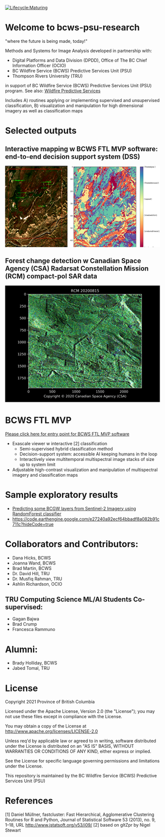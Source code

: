 [![Lifecycle:Maturing](https://img.shields.io/badge/Lifecycle-Maturing-007EC6)](<Redirect-URL>)

# Welcome to bcws-psu-research
"where the future is being made, today!"

Methods and Systems for Image Analysis developed in partnership with:
* Digital Platforms and Data Division (DPDD), Office of The BC Chief Information Officer (OCIO) 
* BC Wildfire Service (BCWS) Predictive Services Unit (PSU)
* Thompson Rivers University (TRU)

in support of BC Wildfire Service (BCWS) Predictive Services Unit (PSU) program. See also: [Wildfire Predictive Services](https://github.com/bcgov/wps)

Includes A) routines applying or implementing supervised and unsupervised classification, B) visualization and manipulation for high dimensional imagery as well as classification maps

# Selected outputs
##  Interactive mapping w BCWS FTL MVP software: end-to-end decision support system (DSS)
<img src="output/20210127_mvp.png" width="650" height="264">

## Forest change detection w Canadian Space Agency (CSA) Radarsat Constellation Mission (RCM) compact-pol SAR data
<img src="output/difference.gif" width="640">

# BCWS FTL MVP
[Please click here for entry point for BCWS FTL MVP software](https://github.com/bcgov/bcws-psu-research/blob/master/imv/)
* Exascale viewer w interactive [2] classification
   * Semi-supervised hybrid classification method
   * Decision-support system: accessible AI keeping humans in the loop
   * Interactively view multitemporal multispectral image stacks of size up to system limit
* Adjustable high-contrast visualization and manipulation of multispectral imagery and classification maps

# Sample exploratory results
* [Predicting some BCGW layers from Sentinel-2 Imagery using RandomForest classifier](https://github.com/bcgov/bcws-psu-research/blob/master/data_combined/Readme.md)
* https://code.earthengine.google.com/e27240a92ecf64bbadf8a082b91c711c?hideCode=true

# Collaborators and Contributors:
* Dana Hicks, BCWS
* Joanna Wand, BCWS
* Brad Martin, BCWS
* Dr. David Hill, TRU
* Dr. Musfiq Rahman, TRU
* Ashlin Richardson, OCIO

## TRU Computing Science ML/AI Students Co-supervised:
* Gagan Bajwa
* Brad Crump
* Francesca Rammuno

# Alumni:
* Brady Holliday, BCWS
* Jabed Tomal, TRU

# License

Copyright 2021 Province of British Columbia

Licensed under the Apache License, Version 2.0 (the "License");
you may not use these files except in compliance with the License.

You may obtain a copy of the License at
http://www.apache.org/licenses/LICENSE-2.0

Unless req'd by applicable law or agreed to in writing,
software distributed under the License is distributed on an
"AS IS" BASIS, WITHOUT WARRANTIES OR CONDITIONS OF ANY KIND,
either express or implied.

See the License for specific language governing permissions
and limitations under the License.

This repository is maintained by the BC Wildfire Service (BCWS) Predictive Services Unit (PSU)


# References
[1]  Daniel Müllner, fastcluster: Fast Hierarchical, Agglomerative Clustering Routines for R and Python, Journal of Statistical Software 53 (2013), no. 9, 1–18, URL http://www.jstatsoft.org/v53/i09/
[2] based on gltZpr by Nigel Stewart
